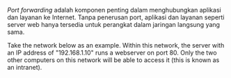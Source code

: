 *Port forwarding* adalah komponen penting dalam menghubungkan aplikasi dan layanan ke Internet. Tanpa penerusan port, aplikasi dan layanan seperti server web hanya tersedia untuk perangkat dalam jaringan langsung yang sama.

Take the network below as an example. Within this network, the server with an IP address of "192.168.1.10" runs a webserver on port 80. Only the two other computers on this network will be able to access it (this is known as an intranet).

